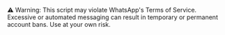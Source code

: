 ⚠️ Warning: This script may violate WhatsApp's Terms of Service. Excessive or automated messaging can result in temporary or permanent account bans. Use at your own risk.
